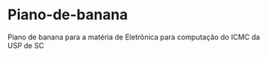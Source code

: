 # Piano-de-banana
Piano de banana para a matéria de Eletrônica para computação do ICMC da USP de SC
